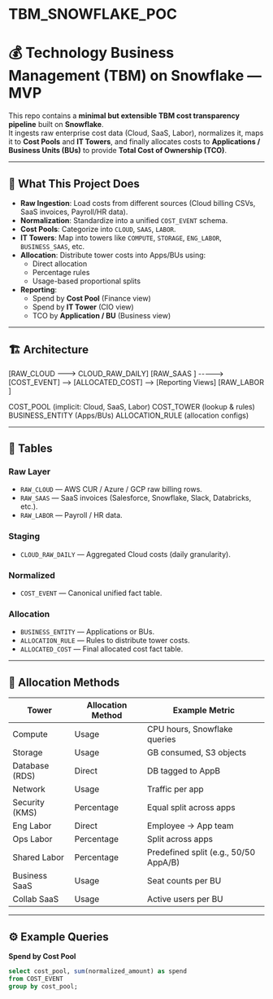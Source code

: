 # TBM_SNOWFLAKE_POC
# 💰 Technology Business Management (TBM) on Snowflake — MVP

This repo contains a **minimal but extensible TBM cost transparency pipeline** built on **Snowflake**.  
It ingests raw enterprise cost data (Cloud, SaaS, Labor), normalizes it, maps it to **Cost Pools** and **IT Towers**, and finally allocates costs to **Applications / Business Units (BUs)** to provide **Total Cost of Ownership (TCO)**.

---

## 🚀 What This Project Does

- **Raw Ingestion**: Load costs from different sources (Cloud billing CSVs, SaaS invoices, Payroll/HR data).  
- **Normalization**: Standardize into a unified `COST_EVENT` schema.  
- **Cost Pools**: Categorize into `CLOUD`, `SAAS`, `LABOR`.  
- **IT Towers**: Map into towers like `COMPUTE`, `STORAGE`, `ENG_LABOR`, `BUSINESS_SAAS`, etc.  
- **Allocation**: Distribute tower costs into Apps/BUs using:
  - Direct allocation
  - Percentage rules
  - Usage-based proportional splits
- **Reporting**:
  - Spend by **Cost Pool** (Finance view)
  - Spend by **IT Tower** (CIO view)
  - TCO by **Application / BU** (Business view)

---

## 🏗️ Architecture
[RAW_CLOUD ---> CLOUD_RAW_DAILY]
[RAW_SAAS                      ]  -----> [COST_EVENT] --> [ALLOCATED_COST] --> [Reporting Views]
[RAW_LABOR                     ]

COST_POOL (implicit: Cloud, SaaS, Labor)
COST_TOWER (lookup & rules)
BUSINESS_ENTITY (Apps/BUs)
ALLOCATION_RULE (allocation configs)







---

## 📂 Tables

### Raw Layer
- `RAW_CLOUD` — AWS CUR / Azure / GCP raw billing rows.  
- `RAW_SAAS` — SaaS invoices (Salesforce, Snowflake, Slack, Databricks, etc.).  
- `RAW_LABOR` — Payroll / HR data.

### Staging
- `CLOUD_RAW_DAILY` — Aggregated Cloud costs (daily granularity).

### Normalized
- `COST_EVENT` — Canonical unified fact table.

### Allocation
- `BUSINESS_ENTITY` — Applications or BUs.  
- `ALLOCATION_RULE` — Rules to distribute tower costs.  
- `ALLOCATED_COST` — Final allocated cost fact table.

---

## 🔑 Allocation Methods

| Tower           | Allocation Method | Example Metric                        |
|-----------------|-------------------|---------------------------------------|
| Compute         | Usage             | CPU hours, Snowflake queries           |
| Storage         | Usage             | GB consumed, S3 objects                |
| Database (RDS)  | Direct            | DB tagged to AppB                      |
| Network         | Usage             | Traffic per app                        |
| Security (KMS)  | Percentage        | Equal split across apps                 |
| Eng Labor       | Direct            | Employee → App team                     |
| Ops Labor       | Percentage        | Split across apps                       |
| Shared Labor    | Percentage        | Predefined split (e.g., 50/50 AppA/B)  |
| Business SaaS   | Usage             | Seat counts per BU                      |
| Collab SaaS     | Usage             | Active users per BU                     |

---

## ⚙️ Example Queries

**Spend by Cost Pool**
```sql
select cost_pool, sum(normalized_amount) as spend
from COST_EVENT
group by cost_pool;
